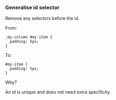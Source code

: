 ### Generalise id selector

Remove any selectors before the id.

From:
```
.my-column #my-item {
  padding: 5px;
}
```

To:
```
#my-item {
  padding: 5px;
}
```

Why?

An id is unique and does not need extra specificity.
